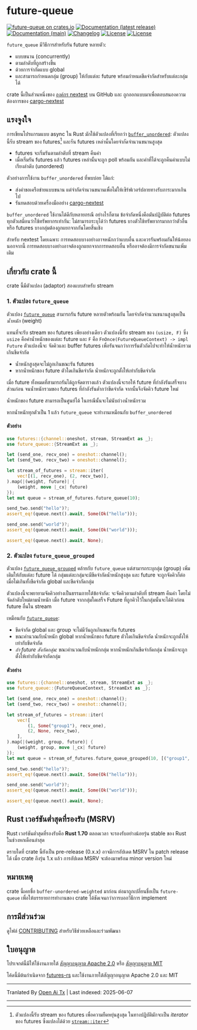 # future-queue

[![future-queue on crates.io](https://img.shields.io/crates/v/future-queue)](https://crates.io/crates/future-queue)
[![Documentation (latest release)](https://img.shields.io/badge/docs-latest-brightgreen.svg)](https://docs.rs/future-queue/)
[![Documentation (main)](https://img.shields.io/badge/docs-main-purple)](https://nextest-rs.github.io/future-queue/rustdoc/future_queue)
[![Changelog](https://img.shields.io/badge/changelog-latest-blue)](https://raw.githubusercontent.com/nextest-rs/future-queue/main/CHANGELOG.md)
[![License](https://img.shields.io/badge/license-Apache-green.svg)](https://raw.githubusercontent.com/nextest-rs/future-queue/main/LICENSE-APACHE)
[![License](https://img.shields.io/badge/license-MIT-green.svg)](https://raw.githubusercontent.com/nextest-rs/future-queue/main/LICENSE-MIT)

`future_queue` มีวิธีการสำหรับรัน future หลายตัว:

* แบบขนาน (concurrently)
* ตามลำดับที่ถูกสร้างขึ้น
* ด้วยการจำกัดแบบ global
* และสามารถกำหนดกลุ่ม (group) ให้กับแต่ละ future พร้อมกำหนดขีดจำกัดสำหรับแต่ละกลุ่มได้

crate นี้เป็นส่วนหนึ่งของ [องค์กร nextest](https://github.com/nextest-rs) บน GitHub และ
ถูกออกแบบมาเพื่อตอบสนองความต้องการของ [cargo-nextest](https://nexte.st)

## แรงจูงใจ

การเขียนโปรแกรมแบบ async ใน Rust มักใช้ตัวแปลงที่เรียกว่า
[`buffer_unordered`](https://docs.rs/futures/latest/futures/stream/trait.StreamExt.html#method.buffer_unordered):
ตัวแปลงนี้รับ stream ของ futures[^1] และรัน futures เหล่านั้นโดยจำกัดจำนวนขนานสูงสุด

* futures จะเริ่มรันตามลำดับที่ stream คืนค่า
* เมื่อเริ่มรัน futures แล้ว futures เหล่านั้นจะถูก poll พร้อมกัน และค่าที่ได้จะถูกคืนค่าแบบไม่เรียงลำดับ (unordered)

ตัวอย่างการใช้งาน `buffer_unordered` ที่พบบ่อย ได้แก่:

* ส่งคำขอเครือข่ายแบบขนาน แต่จำกัดจำนวนขนานเพื่อไม่ให้เซิร์ฟเวอร์ปลายทางรับภาระมากเกินไป
* รันทดสอบด้วยเครื่องมืออย่าง [cargo-nextest](https://nexte.st)

`buffer_unordered` ใช้งานได้ดีกับหลายกรณี อย่างไรก็ตาม ข้อจำกัดหนึ่งคือมันปฏิบัติต่อ futures ทุกตัวเสมือนว่าใช้ทรัพยากรเท่ากัน: ไม่สามารถระบุได้ว่า futures บางตัวใช้ทรัพยากรมากกว่าตัวอื่น หรือ futures บางกลุ่มต้องถูกแยกจากกันโดยสิ้นเชิง

สำหรับ nextest โดยเฉพาะ การทดสอบบางอย่างอาจหนักกว่าแบบอื่น และควรรันพร้อมกันให้น้อยลง นอกจากนี้ การทดสอบบางอย่างอาจต้องถูกแยกจากการทดสอบอื่น หรืออาจต้องมีการจำกัดขนานเพิ่มเติม

[^1]: ตัวแปลงนี้รับ stream ของ futures เพื่อความยืดหยุ่นสูงสุด ในทางปฏิบัติมักจะเป็น *iterator* ของ futures ซึ่งแปลงได้ด้วย
    [`stream::iter`](https://docs.rs/futures/latest/futures/stream/fn.iter.html)

## เกี่ยวกับ crate นี้

crate นี้มีตัวแปลง (adaptor) สองแบบสำหรับ stream

### 1. ตัวแปลง `future_queue`

ตัวแปลง [`future_queue`](StreamExt::future_queue) สามารถรัน future หลายตัวพร้อมกัน
โดยจำกัดจำนวนขนานสูงสุดเป็น *น้ำหนัก* (weight)

แทนที่จะรับ stream ของ futures เพียงอย่างเดียว ตัวแปลงนี้รับ stream ของ
`(usize, F)` ซึ่ง `usize` คือค่าน้ำหนักของแต่ละ future
และ `F` คือ `FnOnce(FutureQueueContext) -> impl Future` ตัวแปลงนี้จะ
จัดคิวและ buffer futures เพื่อรันจนกว่าการรันตัวถัดไปจะทำให้น้ำหนักรวมเกินขีดจำกัด

* น้ำหนักสูงสุดจะไม่ถูกเกินขณะรัน futures
* หากน้ำหนักของ future ตัวใดเกินขีดจำกัด น้ำหนักจะถูกตั้งให้เท่ากับขีดจำกัด

เมื่อ future ทั้งหมดที่สามารถรันได้ถูกจัดตารางแล้ว ตัวแปลงนี้จะรอให้ future ที่กำลังรันเสร็จบางส่วนก่อน จนน้ำหนักรวมของ futures ที่กำลังรันต่ำกว่าขีดจำกัด จากนั้นจึงจัดคิว future ใหม่

น้ำหนักของ future สามารถเป็นศูนย์ได้ ในกรณีนั้นจะไม่นับถ่วงน้ำหนักรวม

หากน้ำหนักทุกตัวเป็น 1 แล้ว `future_queue` จะทำงานเหมือนกับ `buffer_unordered`

#### ตัวอย่าง

```rust
use futures::{channel::oneshot, stream, StreamExt as _};
use future_queue::{StreamExt as _};

let (send_one, recv_one) = oneshot::channel();
let (send_two, recv_two) = oneshot::channel();

let stream_of_futures = stream::iter(
    vec![(1, recv_one), (2, recv_two)],
).map(|(weight, future)| {
    (weight, move |_cx| future)
});
let mut queue = stream_of_futures.future_queue(10);

send_two.send("hello")?;
assert_eq!(queue.next().await, Some(Ok("hello")));

send_one.send("world")?;
assert_eq!(queue.next().await, Some(Ok("world")));

assert_eq!(queue.next().await, None);
```

### 2. ตัวแปลง `future_queue_grouped`

ตัวแปลง [`future_queue_grouped`](StreamExt::future_queue_grouped) คล้ายกับ `future_queue`
แต่สามารถระบุกลุ่ม (group) เพิ่มเติมให้กับแต่ละ future ได้ กลุ่มแต่ละกลุ่มจะมีขีดจำกัดน้ำหนักสูงสุด และ future จะถูกจัดคิวก็ต่อเมื่อไม่เกินทั้งขีดจำกัด global และขีดจำกัดกลุ่ม

ตัวแปลงนี้จะพยายามจัดคิวอย่างเป็นธรรมภายใต้ข้อจำกัด: จะจัดคิวตามลำดับที่ stream คืนค่า โดยไม่จัดลำดับใหม่ตามน้ำหนัก เมื่อ future จากกลุ่มใดเสร็จ Future ที่ถูกคิวไว้ในกลุ่มนั้นจะได้คิวก่อน future อื่นใน stream

เหมือนกับ [`future_queue`](StreamExt::future_queue):

* ขีดจำกัด global และ group จะไม่มีวันถูกเกินขณะรัน futures
* ขณะคำนวณกับน้ำหนัก global หากน้ำหนักของ future ตัวใดเกินขีดจำกัด น้ำหนักจะถูกตั้งให้เท่ากับขีดจำกัด
* *ถ้า future สังกัดกลุ่ม:* ขณะคำนวณกับน้ำหนักกลุ่ม หากน้ำหนักเกินขีดจำกัดกลุ่ม น้ำหนักจะถูกตั้งให้เท่ากับขีดจำกัดกลุ่ม

#### ตัวอย่าง

```rust
use futures::{channel::oneshot, stream, StreamExt as _};
use future_queue::{FutureQueueContext, StreamExt as _};

let (send_one, recv_one) = oneshot::channel();
let (send_two, recv_two) = oneshot::channel();

let stream_of_futures = stream::iter(
    vec![
        (1, Some("group1"), recv_one),
        (2, None, recv_two),
    ],
).map(|(weight, group, future)| {
    (weight, group, move |_cx| future)
});
let mut queue = stream_of_futures.future_queue_grouped(10, [("group1", 5)]);

send_two.send("hello")?;
assert_eq!(queue.next().await, Some(Ok("hello")));

send_one.send("world")?;
assert_eq!(queue.next().await, Some(Ok("world")));

assert_eq!(queue.next().await, None);
```

## Rust เวอร์ชันต่ำสุดที่รองรับ (MSRV)

Rust เวอร์ชันต่ำสุดที่รองรับคือ **Rust 1.70** ตลอดเวลา จะรองรับอย่างน้อยรุ่น stable ของ Rust ในช่วงหกเดือนล่าสุด

ตราบใดที่ crate นี้ยังเป็น pre-release (0.x.x) อาจมีการอัปเดต MSRV ใน patch release ได้ เมื่อ crate ถึงรุ่น 1.x แล้ว การอัปเดต MSRV จะต้องมาพร้อม minor version ใหม่

## หมายเหตุ

crate นี้เคยชื่อ `buffer-unordered-weighted` มาก่อน ต่อมาถูกเปลี่ยนชื่อเป็น `future-queue` เพื่อให้บรรยายการทำงานของ crate ได้ชัดเจนกว่าการบอกวิธีการ implement

## การมีส่วนร่วม

ดูไฟล์ [CONTRIBUTING](https://raw.githubusercontent.com/nextest-rs/future-queue/main/CONTRIBUTING.md) สำหรับวิธีช่วยเหลือและร่วมพัฒนา

## ใบอนุญาต

โปรเจกต์นี้มีให้ใช้งานภายใต้ [สัญญาอนุญาต Apache 2.0](https://raw.githubusercontent.com/nextest-rs/future-queue/main/LICENSE-APACHE) หรือ
[สัญญาอนุญาต MIT](https://raw.githubusercontent.com/nextest-rs/future-queue/main/LICENSE-MIT)

โค้ดนี้มีต้นกำเนิดจาก [futures-rs](https://github.com/rust-lang/futures-rs) และใช้งานภายใต้สัญญาอนุญาต Apache 2.0 และ MIT

<!--
README.md ถูกสร้างจาก README.tpl โดยใช้ cargo readme หากต้องการสร้างใหม่ ให้รันจาก root ของ repository:

./scripts/regenerate-readmes.sh
-->

---

Tranlated By [Open Ai Tx](https://github.com/OpenAiTx/OpenAiTx) | Last indexed: 2025-06-07

---